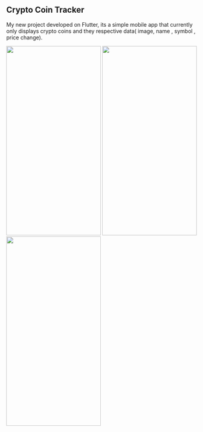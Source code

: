 ## Crypto Coin Tracker

My new project developed on Flutter, its a simple mobile app that currently only displays crypto coins and they respective data( image, name , symbol , price change).


<img src="https://github.com/Henrikdo/cryptocointracker/assets/79461006/260d2d6f-7c8a-4cc2-b60f-c1a85ba58ae7" width="250" height="500" />
<img src="https://github.com/Henrikdo/cryptocointracker/assets/79461006/aa7f911d-f17e-48b8-9644-10411bebd777" width="250" height="500" />
<img src="https://github.com/Henrikdo/cryptocointracker/assets/79461006/f08e38fa-99aa-4b7f-b329-d38ebe8d3f40" width="250" height="500" />



